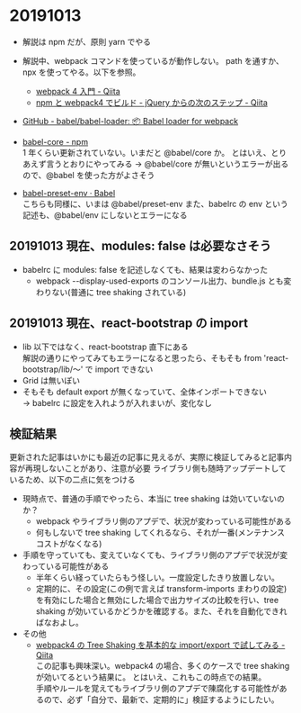 # 20191013

- 解説は npm だが、原則 yarn でやる

- 解説中、webpack コマンドを使っているが動作しない。
  path を通すか、npx を使ってやる。以下を参照。

  - [webpack 4 入門 - Qiita](https://qiita.com/soarflat/items/28bf799f7e0335b68186#webpack%E3%81%AE%E3%83%AD%E3%83%BC%E3%82%AB%E3%83%AB%E3%82%A4%E3%83%B3%E3%82%B9%E3%83%88%E3%83%BC%E3%83%AB)
  - [npm と webpack4 でビルド - jQuery からの次のステップ - Qiita](https://qiita.com/civic/items/82c0184bcadc50965f91)

- [GitHub - babel/babel-loader: 📦 Babel loader for webpack](https://github.com/babel/babel-loader)

- [babel-core - npm](https://www.npmjs.com/package/babel-core)  
  1 年くらい更新されていない。いまだと @babel/core か。
  とはいえ、とりあえず言うとおりにやってみる
  → @babel/core が無いというエラーが出るので、@babel を使った方がよさそう

- [babel-preset-env · Babel](https://babeljs.io/docs/en/6.26.3/babel-preset-env)  
  こちらも同様に、いまは @babel/preset-env
  また、babelrc の env という記述も、@babel/env にしないとエラーになる

## 20191013 現在、modules: false は必要なさそう

- babelrc に modules: false を記述しなくても、結果は変わらなかった
  - webpack --display-used-exports のコンソール出力、bundle.js とも変わりない(普通に tree shaking されている)

## 20191013 現在、react-bootstrap の import

- lib 以下ではなく、react-bootstrap 直下にある  
  解説の通りにやってみてもエラーになると思ったら、そもそも from 'react-bootstrap/lib/～' で import できない
- Grid は無いぽい
- そもそも default export が無くなっていて、全体インポートできない  
  → babelrc に設定を入れようが入れまいが、変化なし

## 検証結果

更新された記事はいかにも最近の記事に見えるが、実際に検証してみると記事内容が再現しないことがあり、注意が必要
ライブラリ側も随時アップデートしているため、以下の二点に気をつける

- 現時点で、普通の手順でやったら、本当に tree shaking は効いていないのか？
  - webpack やライブラリ側のアプデで、状況が変わっている可能性がある
  - 何もしないで tree shaking してくれるなら、それが一番(メンテナンスコストがなくなる)
- 手順を守っていても、変えていなくても、ライブラリ側のアプデで状況が変わっている可能性がある
  - 半年くらい経っていたらもう怪しい。一度設定したきり放置しない。
  - 定期的に、その設定(この例で言えば transform-imports まわりの設定)を有効にした場合と無効にした場合で出力サイズの比較を行い、tree shaking が効いているかどうかを確認する。また、それを自動化できればなおよし。
- その他
  - [webpack4 の Tree Shaking を基本的な import/export で試してみる - Qiita](https://qiita.com/Statham/items/22de39267c9dfca283a5)  
    この記事も興味深い。webpack4 の場合、多くのケースで tree shaking が効いてるという結果に。
    とはいえ、これもこの時点での結果。  
    手順やルールを覚えてもライブラリ側のアプデで陳腐化する可能性があるので、必ず「自分で、最新で、定期的に」検証するようにしたい。
